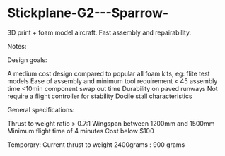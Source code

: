 # Stickplane-G2---Sparrow-
3D print + foam model aircraft. Fast assembly and repairability. 

Notes: 

Design goals: 

A medium cost design compared to popular all foam kits, eg: flite test models 
Ease of assembly and minimum tool requirement 
< 45 assembly time 
<10min component swap out time 
Durability on paved runways 
Not require a flight controller for stability 
Docile stall characteristics 

General specifications: 

Thrust to weight ratio > 0.7:1 
Wingspan between 1200mm and 1500mm
Minimum flight time of 4 minutes 
Cost below $100

Temporary: 
Current thrust to weight 2400grams : 900 grams 


